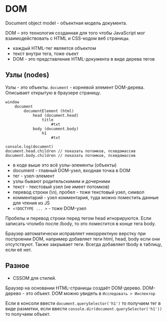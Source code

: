 # DOM
Document object model - объектная модель документа.

DOM &ndash; это технология созданная для того чтобы JavaScript мог взаимодействовать с HTML и CSS-кодом веб страницы.

- каждый HTML-тег является объектом
- текст внутри тега, тоже оъект 
- DOM - это представление HTML-документа в виде дерева тегов

## Узлы (nodes)
Узлы - это объекты.
`document` - корневой элемент DOM-дерева. Описывает открытую в браузере страницу.

    window
        document
            documentElement (html)
                head (document.head)
                    title
                        #txt 
                body (document.body)
                    h1
                        #txt

    console.log(document)
    document.head.children // показать потомков, псевдомассив
    document.body.children // показать потомков, псевдомассив

- в коде выше это всё узлы-элементы (объекты)
- document - главный DOM-узел, входная точка в DOM
- тег - узел-элемент
- узлы бывают родительскимим и дочерними
- текст - текстовый узел (не имеет потомков)
- перевод строки (\n), пробел - тоже текстовый узел, символ
- комментарий - узел комментария, туда можно поместить данные для чтения из JS 
- `<!DOCTYPE ... >` - тоже DOM-узел

Пробелы и перевод строки перед тегом head игнорируются. Если записать чтолибо после /body, то это поместится в конце тега body.

Браузер автоматически исправляет некорректную верстку при построении DOM, например добавляет теги html, head, body если они отсутствуют. Также закрывает теги. Всегда добавляет tbody в таблицу, если её нет.

## Разное
- CSSOM для стилей.

Браузер на основании HTML-страницы создаёт DOM-дерево. DOM-дерево - это объект. DOM можно увидеть в `Исследовать > Инспектор`

Если в консоли ввести `document.querySelector('h1')` то получаем тег в виде разметки, если ввести `console.dir(document.querySelector('h1'))` то получаем объект.

